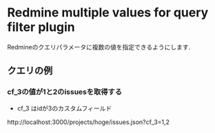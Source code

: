 Redmine multiple values for query filter plugin
===============

Redmineのクエリパラメータに複数の値を指定できるようにします.

## クエリの例

### cf_3の値が1と2のissuesを取得する

* cf_3 はidが3のカスタムフィールド

http://localhost:3000/projects/hoge/issues.json?cf_3=1,2

